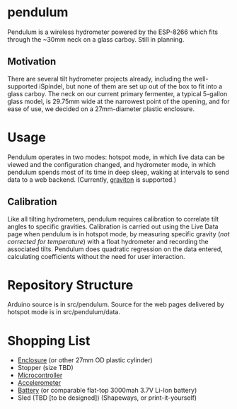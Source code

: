 # pendulum
Pendulum is a wireless hydrometer powered by the ESP-8266 which fits through the ~30mm neck on a glass carboy. Still in planning.

## Motivation
There are several tilt hydrometer projects already, including the well-supported iSpindel, but none of them are set up out of the box to fit into a glass carboy. The neck on our current primary fermenter, a typical 5-gallon glass model, is 29.75mm wide at the narrowest point of the opening, and for ease of use, we decided on a 27mm-diameter plastic enclosure.

# Usage
Pendulum operates in two modes: hotspot mode, in which live data can be viewed and the configuration changed, and hydrometer mode, in which pendulum spends most of its time in deep sleep, waking at intervals to send data to a web backend. (Currently, [graviton](https://github.com/jslater89/graviton) is supported.)

## Calibration
Like all tilting hydrometers, pendulum requires calibration to correlate tilt angles to specific gravities. Calibration is carried out using the Live Data page when pendulum is in hotspot mode, by measuring specific gravity (_not corrected for temperature_) with a float hydrometer and recording the associated tilts. Pendulum does quadratic regression on the data entered, calculating coefficients without the need for user interaction.

# Repository Structure
Arduino source is in src/pendulum. Source for the web pages delivered by hotspot mode is in src/pendulum/data.

# Shopping List
* [Enclosure](https://www.amazon.com/dp/B0782S6V81/?coliid=I1TOIBPRD6VTA4&colid=13ZBKZWZ204CF&psc=0&ref_=lv_ov_lig_dp_it) (or other 27mm OD plastic cylinder)
* Stopper (size TBD)
* [Microcontroller](https://www.amazon.com/dp/B075H8X7H2/?coliid=I13ZMB7WGBS2O9&colid=13ZBKZWZ204CF&psc=0&ref_=lv_ov_lig_dp_it)
* [Accelerometer](https://www.amazon.com/MPU-6050-MPU6050-Accelerometer-Gyroscope-Converter/dp/B008BOPN40/ref=sr_1_1?ie=UTF8&qid=1527475582&sr=8-1&keywords=gy521&dpID=51dJFuuUXrL&preST=_SY300_QL70_&dpSrc=srch)
* [Battery](https://www.amazon.com/Samsung-INR18650-30Q-3000mah-Li-ion-Batteries/dp/B01NCZHSPY/ref=sr_1_2?s=hi&ie=UTF8&qid=1527475727&sr=1-2&keywords=18650+3000mah) (or comparable flat-top 3000mah 3.7V Li-Ion battery)
* Sled (TBD [to be designed]) (Shapeways, or print-it-yourself)
